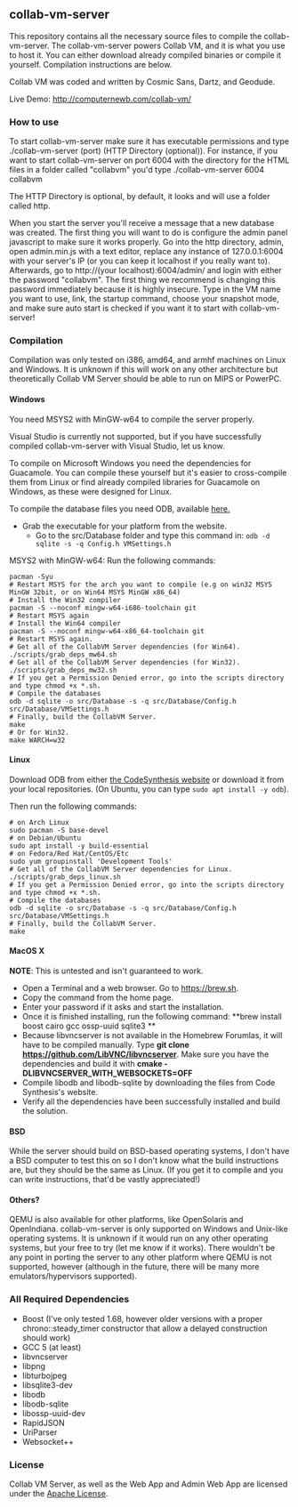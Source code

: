 
## collab-vm-server
This repository contains all the necessary source files to compile the collab-vm-server. The collab-vm-server powers Collab VM, and it is what you use to host it. You can either download already compiled binaries or compile it yourself. Compilation instructions are below. 

Collab VM was coded and written by Cosmic Sans, Dartz, and Geodude.

Live Demo: http://computernewb.com/collab-vm/

### How to use
To start collab-vm-server make sure it has executable permissions and type ./collab-vm-server (port) (HTTP Directory (optional)). For instance, if you want to start collab-vm-server on port 6004 with the directory for the HTML files in a folder called "collabvm" you'd type ./collab-vm-server 6004 collabvm 

The HTTP Directory is optional, by default, it looks and will use a folder called http.

When you start the server you'll receive a message that a new database was created. The first thing you will want to do is configure the admin panel javascript to make sure it works properly. Go into the http directory, admin, open admin.min.js with a text editor, replace any instance of 127.0.0.1:6004 with your server's IP (or you can keep it localhost if you really want to). Afterwards, go to http://(your localhost):6004/admin/ and login with either the password "collabvm". The first thing we recommend is changing this password immediately because it is highly insecure. Type in the VM name you want to use, link, the startup command, choose your snapshot mode, and make sure auto start is checked if you want it to start with collab-vm-server! 

### Compilation
Compilation was only tested on i386, amd64, and armhf machines on Linux and Windows. It is unknown if this will work on any other architecture but theoretically Collab VM Server should be able to run on MIPS or PowerPC.

#### Windows
You need MSYS2 with MinGW-w64 to compile the server properly.

Visual Studio is currently not supported, but if you have successfully compiled collab-vm-server with Visual Studio, let us know.

To compile on Microsoft Windows you need the dependencies for Guacamole. You can compile these yourself but it's easier to cross-compile them from Linux or find already compiled libraries for Guacamole on Windows, as these were designed for Linux.

To compile the database files you need ODB, available [here.](http://www.codesynthesis.com/products/odb/download.xhtml)
 - Grab the executable for your platform from the website.
	 - Go to the src/Database folder and type this command in: `odb -d sqlite -s -q Config.h VMSettings.h`

MSYS2 with MinGW-w64:
Run the following commands:

```
pacman -Syu
# Restart MSYS for the arch you want to compile (e.g on win32 MSYS MinGW 32bit, or on Win64 MSYS MinGW x86_64)
# Install the Win32 compiler
pacman -S --noconf mingw-w64-i686-toolchain git
# Restart MSYS again
# Install the Win64 compiler
pacman -S --noconf mingw-w64-x86_64-toolchain git
# Restart MSYS again.
# Get all of the CollabVM Server dependencies (for Win64).
./scripts/grab_deps_mw64.sh
# Get all of the CollabVM Server dependencies (for Win32).
./scripts/grab_deps_mw32.sh
# If you get a Permission Denied error, go into the scripts directory and type chmod +x *.sh.
# Compile the databases
odb -d sqlite -o src/Database -s -q src/Database/Config.h src/Database/VMSettings.h
# Finally, build the CollabVM Server.
make
# Or for Win32.
make WARCH=w32
```

#### Linux

Download ODB from either [the CodeSynthesis website](http://www.codesynthesis.com/products/odb/download.xhtml) or download it from your local repositories. (On Ubuntu, you can type `sudo apt install -y odb`).

Then run the following commands:

```
# on Arch Linux
sudo pacman -S base-devel
# on Debian/Ubuntu
sudo apt install -y build-essential
# on Fedora/Red Hat/CentOS/Etc
sudo yum groupinstall 'Development Tools'
# Get all of the CollabVM Server dependencies for Linux.
./scripts/grab_deps_linux.sh 
# If you get a Permission Denied error, go into the scripts directory and type chmod +x *.sh.
# Compile the databases
odb -d sqlite -o src/Database -s -q src/Database/Config.h src/Database/VMSettings.h
# Finally, build the CollabVM Server.
make
```

#### MacOS X
**NOTE**: This is untested and isn't guaranteed to work.

- Open a Terminal and a web browser. Go to https://brew.sh.
- Copy the command from the home page.
- Enter your password if it asks and start the installation.
- Once it is finished installing, run the following command: **brew install boost cairo gcc ossp-uuid sqlite3 **
- Because libvncserver is not available in the Homebrew Forumlas, it will have to be compiled manually. Type **git clone https://github.com/LibVNC/libvncserver**. Make sure you have the dependencies and build it with **cmake -DLIBVNCSERVER_WITH_WEBSOCKETS=OFF**
- Compile libodb and libodb-sqlite by downloading the files from Code Synthesis's website.
- Verify all the dependencies have been successfully installed and build the solution.

#### BSD
While the server should build on BSD-based operating systems, I don't have a BSD computer to test this on so I don't know what the build instructions are, but they should be the same as Linux. (If you get it to compile and you can write instructions, that'd be vastly appreciated!)

####  Others?
QEMU is also available for other platforms, like OpenSolaris and OpenIndiana. collab-vm-server is only supported on Windows and Unix-like operating systems. It is unknown if it would run on any other operating systems, but your free to try (let me know if it works). There wouldn't be any point in porting the server to any other platform where QEMU is not supported, however (although in the future, there will be many more emulators/hypervisors supported).

### All Required Dependencies
* Boost (I've only tested 1.68, however older versions with a proper chrono::steady_timer constructor that allow a delayed construction should work)
* GCC 5 (at least)
* libvncserver 
* libpng
* libturbojpeg
* libsqlite3-dev
* libodb
* libodb-sqlite
* libossp-uuid-dev
* RapidJSON
* UriParser
* Websocket++

### License
Collab VM Server, as well as the Web App and Admin Web App are licensed under the [Apache License](https://www.apache.org/licenses/LICENSE-2.0).

